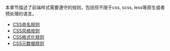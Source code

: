 本章节描述了前端样式需要遵守的规则，包括但不限于css, scss, less等原生或者预处理的语言。

- [CSS命名规则](css-naming-rules.md)
- [CSS风格规则](css-style-rules.md)
- [CSS格式化规则](css-formatting-rules.md)
- [CSS元数据规则](css-meta-rules.md)
